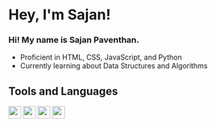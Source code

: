# Hey, I'm Sajan!
### Hi! My name is **Sajan Paventhan**.

 - Proficient in HTML, CSS, JavaScript, and Python
 - Currently learning about Data Structures and Algorithms


## Tools and Languages
<img src="https://cdn.iconscout.com/icon/free/png-256/javascript-2752148-2284965.png" width="25" height="25">  <img src="https://iconape.com/wp-content/files/im/353223/svg/html5-without-wordmark-color.svg" width="25" height="25">  <img src="https://cdn.iconscout.com/icon/free/png-256/css-131-722685.png" width="25" height="25">  <img src="https://upload.wikimedia.org/wikipedia/commons/thumb/9/9a/Visual_Studio_Code_1.35_icon.svg/1200px-Visual_Studio_Code_1.35_icon.svg.png" width="25" height="25">


